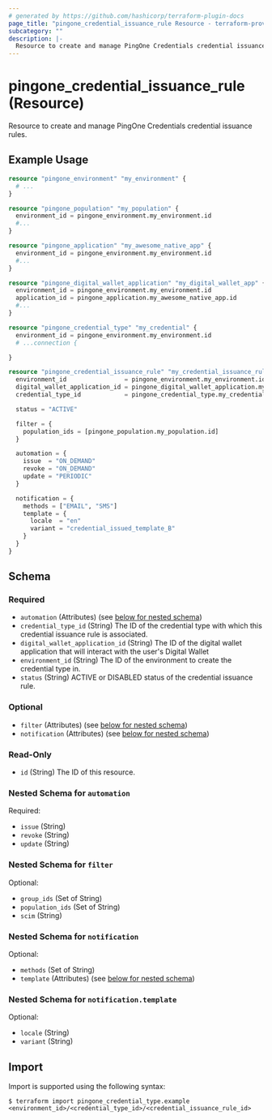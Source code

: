 ```yaml
---
# generated by https://github.com/hashicorp/terraform-plugin-docs
page_title: "pingone_credential_issuance_rule Resource - terraform-provider-pingone"
subcategory: ""
description: |-
  Resource to create and manage PingOne Credentials credential issuance rules.
---
```


# pingone_credential_issuance_rule (Resource)

Resource to create and manage PingOne Credentials credential issuance rules.

## Example Usage

```terraform
resource "pingone_environment" "my_environment" {
  # ...
}

resource "pingone_population" "my_population" {
  environment_id = pingone_environment.my_environment.id
  #...
}

resource "pingone_application" "my_awesome_native_app" {
  environment_id = pingone_environment.my_environment.id
  #...
}

resource "pingone_digital_wallet_application" "my_digital_wallet_app" {
  environment_id = pingone_environment.my_environment.id
  application_id = pingone_application.my_awesome_native_app.id
  #...
}

resource "pingone_credential_type" "my_credential" {
  environment_id = pingone_environment.my_environment.id
  # ...connection {

}

resource "pingone_credential_issuance_rule" "my_credential_issuance_rule" {
  environment_id                = pingone_environment.my_environment.id
  digital_wallet_application_id = pingone_digital_wallet_application.my_digital_wallet_app.id
  credential_type_id            = pingone_credential_type.my_credential.id

  status = "ACTIVE"

  filter = {
    population_ids = [pingone_population.my_population.id]
  }

  automation = {
    issue  = "ON_DEMAND"
    revoke = "ON_DEMAND"
    update = "PERIODIC"
  }

  notification = {
    methods = ["EMAIL", "SMS"]
    template = {
      locale  = "en"
      variant = "credential_issued_template_B"
    }
  }
}
```

<!-- schema generated by tfplugindocs -->
## Schema

### Required

- `automation` (Attributes) (see [below for nested schema](#nestedatt--automation))
- `credential_type_id` (String) The ID of the credential type with which this credential issuance rule is associated.
- `digital_wallet_application_id` (String) The ID of the digital wallet application that will interact with the user's Digital Wallet
- `environment_id` (String) The ID of the environment to create the credential type in.
- `status` (String) ACTIVE or DISABLED status of the credential issuance rule.

### Optional

- `filter` (Attributes) (see [below for nested schema](#nestedatt--filter))
- `notification` (Attributes) (see [below for nested schema](#nestedatt--notification))

### Read-Only

- `id` (String) The ID of this resource.

<a id="nestedatt--automation"></a>
### Nested Schema for `automation`

Required:

- `issue` (String)
- `revoke` (String)
- `update` (String)


<a id="nestedatt--filter"></a>
### Nested Schema for `filter`

Optional:

- `group_ids` (Set of String)
- `population_ids` (Set of String)
- `scim` (String)


<a id="nestedatt--notification"></a>
### Nested Schema for `notification`

Optional:

- `methods` (Set of String)
- `template` (Attributes) (see [below for nested schema](#nestedatt--notification--template))

<a id="nestedatt--notification--template"></a>
### Nested Schema for `notification.template`

Optional:

- `locale` (String)
- `variant` (String)

## Import

Import is supported using the following syntax:

```shell
$ terraform import pingone_credential_type.example <environment_id>/<credential_type_id>/<credential_issuance_rule_id>
```
